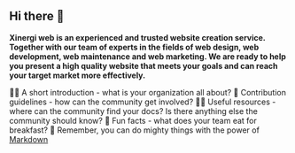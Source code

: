 ## Hi there 👋



**Xinergi web is an experienced and trusted website creation service. Together with our team of experts in the fields of web design, web development, web maintenance and web marketing. We are ready to help you present a high quality website that meets your goals and can reach your target market more effectively.**

🙋‍♀️ A short introduction - what is your organization all about?
🌈 Contribution guidelines - how can the community get involved?
👩‍💻 Useful resources - where can the community find your docs? Is there anything else the community should know?
🍿 Fun facts - what does your team eat for breakfast?
🧙 Remember, you can do mighty things with the power of [Markdown](https://docs.github.com/github/writing-on-github/getting-started-with-writing-and-formatting-on-github/basic-writing-and-formatting-syntax)
